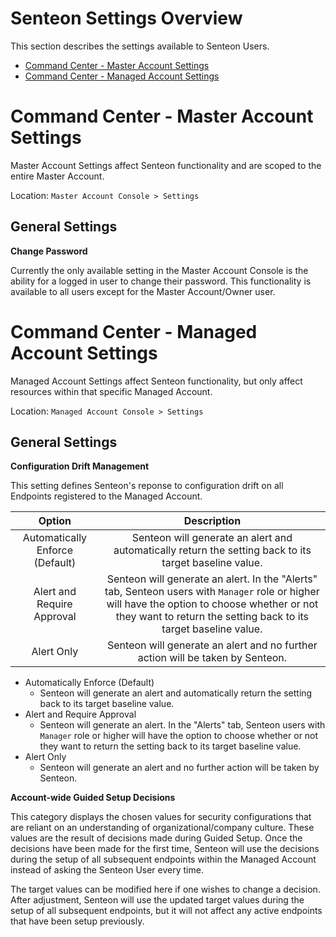 # Senteon Settings Overview

This section describes the settings available to Senteon Users.

- [Command Center - Master Account Settings](Settings.md#command-center-master-account-settings)
- [Command Center - Managed Account Settings](Settings.md#command-center-managed-account-settings)

# Command Center - Master Account Settings

Master Account Settings affect Senteon functionality and are scoped to the entire Master Account.

Location: `Master Account Console > Settings`

## General Settings

**Change Password**

Currently the only available setting in the Master Account Console is the ability for a logged in user to change their password. This functionality is available to all users except for the Master Account/Owner user.

# Command Center - Managed Account Settings

Managed Account Settings affect Senteon functionality, but only affect resources within that specific Managed Account.

Location: `Managed Account Console > Settings`

## General Settings

**Configuration Drift Management**

This setting defines Senteon's reponse to configuration drift on all Endpoints registered to the Managed Account.

|   Option    | Description |
|:-----------:|:-----------:|
| Automatically Enforce (Default) | Senteon will generate an alert and automatically return the setting back to its target baseline value. |
| Alert and Require Approval | Senteon will generate an alert. In the "Alerts" tab, Senteon users with `Manager` role or higher will have the option to choose whether or not they want to return the setting back to its target baseline value. |
| Alert Only | Senteon will generate an alert and no further action will be taken by Senteon. |


* Automatically Enforce (Default)
  * Senteon will generate an alert and automatically return the setting back to its target baseline value.
* Alert and Require Approval
  * Senteon will generate an alert. In the "Alerts" tab, Senteon users with `Manager` role or higher will have the option to choose whether or not they want to return the setting back to its target baseline value.
* Alert Only
  * Senteon will generate an alert and no further action will be taken by Senteon.


**Account-wide Guided Setup Decisions**

This category displays the chosen values for security configurations that are reliant on an understanding of organizational/company culture. These values are the result of decisions made during Guided Setup. Once the decisions have been made for the first time, Senteon will use the decisions during the setup of all subsequent endpoints within the Managed Account instead of asking the Senteon User every time. 

The target values can be modified here if one wishes to change a decision. After adjustment, Senteon will use the updated target values during the setup of all subsequent endpoints, but it will not affect any active endpoints that have been setup previously.
